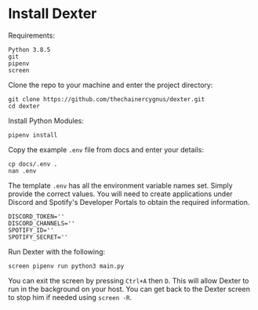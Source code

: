 # Install Dexter

Requirements:

```
Python 3.8.5
git
pipenv
screen
```

Clone the repo to your machine and enter the project directory:
```
git clone https://github.com/thechainercygnus/dexter.git
cd dexter
```

Install Python Modules:

```
pipenv install
```

Copy the example `.env` file from docs and enter your details:

```
cp docs/.env .
nan .env
```

The template `.env` has all the environment variable names set. Simply provide the correct values. You will need to create applications under Discord and Spotify's Developer Portals to obtain the required information.

```
DISCORD_TOKEN=''
DISCORD_CHANNELS=''
SPOTIFY_ID=''
SPOTIFY_SECRET=''
```

Run Dexter with the following:

`screen pipenv run python3 main.py`

You can exit the screen by pressing `Ctrl+A` then `D`. This will allow Dexter to run in the background on your host. You can get back to the Dexter screen to stop him if needed using `screen -R`.
